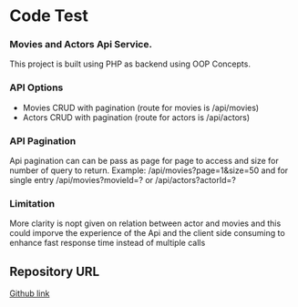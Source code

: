 # Code Test

### Movies and Actors Api Service.

This project is built using PHP as backend using OOP Concepts.


### API Options
- Movies CRUD with pagination (route for movies is /api/movies)
- Actors CRUD with pagination (route for actors is /api/actors)

### API Pagination
Api pagination can can be pass as page for page to access and size for number of query to return. 
 Example:  /api/movies?page=1&size=50
 and for single entry /api/movies?movieId=? or  /api/actors?actorId=? 




### Limitation
More clarity is nopt given on relation between actor and movies and this could imporve the experience of the Api and the client side consuming to enhance fast response time instead of multiple calls

## Repository URL
[Github link](http://www.wiu.edu/users/bio101/products)

